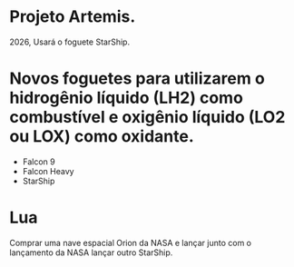 # Projeto Artemis.
2026, Usará o foguete StarShip.
# Novos foguetes para utilizarem o  hidrogênio líquido (LH2) como combustível e oxigênio líquido (LO2 ou LOX) como oxidante.
 - Falcon 9
 - Falcon Heavy
 - StarShip
# Lua
Comprar uma nave espacial Orion da NASA e lançar junto com o lançamento da NASA lançar outro StarShip.
